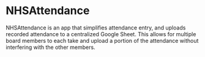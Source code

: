 # NHSAttendance

NHSAttendance is an app that simplifies attendance entry, and uploads recorded attendance to a centralized Google Sheet. This allows for multiple board members to each take and upload a portion of the attendance without interfering with the other members.
